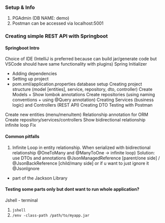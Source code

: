 ### Setup & Info

1. PGAdmin (DB NAME: demo)
2. Postman can be accessed via localhost:5001

### Creating simple REST API with Springboot

#### Springboot Intro

Choice of IDE (IntelliJ is preferred because can build jar/generate code but VSCode should have same functionality with plugins)
Spring Initializer

- Adding dependencies
- Setting up project
- pom.xml/application.properties database setup
  Creating project structure (model [entities], service, repository, dto, controller)
  Create Models + Show lombok annotations
  Create repositories (using naming conventions + using @Query annotation)
  Creating Services (business logic) and Controllers (REST API)
  Creating DTO
  Testing with Postman

Create new entities (menu/menuItem)
Relationship annotation for ORM
Create repository/services/controllers
Show bidirectional relationship infinite loop
Fix

#### Common pitfalls

1. Infinite Loop in entity relationship. When serialized with bidirectional relationship @OneToMany and @ManyToOne -> infinite loop)
   Solution: use DTOs and annotations @JsonManagedReference [parent/one side] / @JsonBackReference [child/many side] or if u want to just ignore it @JsonIgnore

- part of the Jackson Library

#### Testing some parts only but dont want to run whole application?

Jshell - terminal

1. `jshell`
2. `/env -class-path /path/to/myapp.jar`
